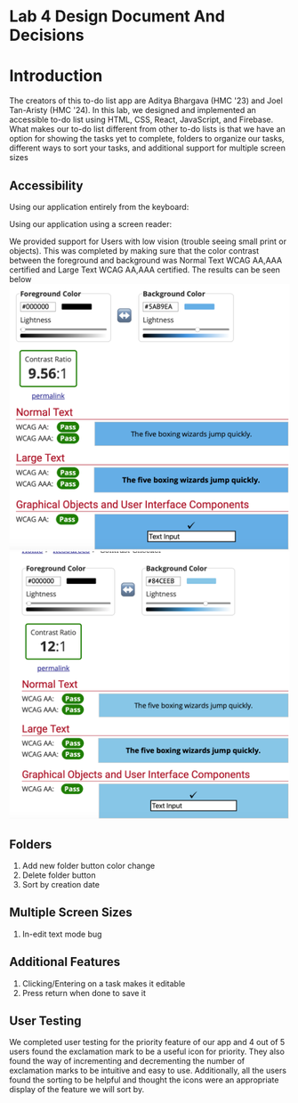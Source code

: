 # Lab 4 Design Document And Decisions

# Introduction
The creators of this to-do list app are Aditya Bhargava (HMC '23) and Joel Tan-Aristy (HMC '24). In this lab, 
we designed and implemented an accessible to-do list using HTML, CSS, React, JavaScript, and Firebase. What makes our 
to-do list different from other to-do lists is that we have an option for showing the tasks yet to complete, folders to 
organize our tasks, different ways to sort your tasks, and additional support for multiple screen sizes  

## Accessibility
Using our application entirely from the keyboard:

Using our application using a screen reader:

We provided support for Users with low vision (trouble seeing small print or objects). This was completed by making sure 
that the color contrast between the foreground and background was Normal Text WCAG AA,AAA certified and Large Text WCAG 
AA,AAA certified. The results can be seen below
![contrastChecker1](contrastChecker1.png)
![contrastChecker2](contrastChecker2.png)

## Folders
1) Add new folder button color change
2) Delete folder button
3) Sort by creation date

## Multiple Screen Sizes
1) In-edit text mode bug

## Additional Features
1) Clicking/Entering on a task makes it editable
2) Press return when done to save it

## User Testing
We completed user testing for the priority feature of our app and 4 out of 5 users found the exclamation mark to be a
useful icon for priority. They also found the way of incrementing and decrementing the number of exclamation marks to be
intuitive and easy to use. Additionally, all the users found the sorting to be helpful and thought the icons were an
appropriate display of the feature we will sort by. 



